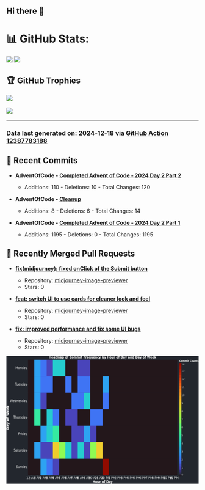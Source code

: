 ## Hi there 👋

<!--
**renerod1/renerod1** is a ✨ _special_ ✨ repository because its `README.md` (this file) appears on your GitHub profile.

Here are some ideas to get you started:

- 🔭 I’m currently working on ...
- 🌱 I’m currently learning ...
- 👯 I’m looking to collaborate on ...
- 🤔 I’m looking for help with ...
- 💬 Ask me about ...
- 📫 How to reach me: ...
- 😄 Pronouns: ...
- ⚡ Fun fact: ...
-->

# 📊 GitHub Stats:

![](https://github-readme-stats.vercel.app/api/?username=renerod1&hide_border=true&theme=transparent&show_icons=true&include_all_commits=true&exclude_repo=renerod1) ![](https://github-readme-stats.vercel.app/api/top-langs/?username=renerod1&hide_border=true&theme=transparent&layout=compact&langs_count=20&exclude_repo=renerod1&hide=git+attributes)

## 🏆 GitHub Trophies

![](https://github-profile-trophy.vercel.app/?username=renerod1&no-bg=true&no-frame=true)

![](https://skillicons.dev/icons?i=java,ts,godot,scss,kotlin,html,js,postgresql)

---

### Data last generated on: 2024-12-18 via [GitHub Action 12387783188](https://github.com/renerod1/renerod1/actions/runs/12387783188)


## 🚀 Recent Commits

- **AdventOfCode - [Completed Advent of Code - 2024 Day 2 Part 2](https://github.com/renerod1/AdventOfCode/commit/47b173f2a77a0b153778b5d15e8363ee63d2dd9c)**
   - Additions: 110 - Deletions: 10 - Total Changes: 120

- **AdventOfCode - [Cleanup](https://github.com/renerod1/AdventOfCode/commit/0065b507de87b2d35f03a9de1eb8a5893379faf9)**
   - Additions: 8 - Deletions: 6 - Total Changes: 14

- **AdventOfCode - [Completed Advent of Code - 2024 Day 2 Part 1](https://github.com/renerod1/AdventOfCode/commit/9f2cdc7a593ecc27245aea73ad1e0c9eb5a0bf9f)**
   - Additions: 1195 - Deletions: 0 - Total Changes: 1195

## 🔀 Recently Merged Pull Requests

- **[fix(midjourney): fixed onClick of the Submit button](https://github.com/renerod1/midjourney-image-previewer/pull/12)**
   - Repository: [midjourney-image-previewer](https://github.com/renerod1/midjourney-image-previewer)
   - Stars: 0

- **[feat: switch UI to use cards for cleaner look and feel](https://github.com/renerod1/midjourney-image-previewer/pull/10)**
   - Repository: [midjourney-image-previewer](https://github.com/renerod1/midjourney-image-previewer)
   - Stars: 0

- **[fix: improved performance and fix some UI bugs](https://github.com/renerod1/midjourney-image-previewer/pull/9)**
   - Repository: [midjourney-image-previewer](https://github.com/renerod1/midjourney-image-previewer)
   - Stars: 0

![](DataVisuals/data.gif)

